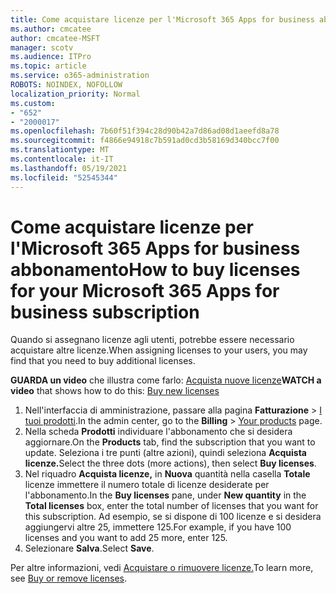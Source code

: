 ```yaml
---
title: Come acquistare licenze per l'Microsoft 365 Apps for business abbonamento
ms.author: cmcatee
author: cmcatee-MSFT
manager: scotv
ms.audience: ITPro
ms.topic: article
ms.service: o365-administration
ROBOTS: NOINDEX, NOFOLLOW
localization_priority: Normal
ms.custom:
- "652"
- "2000017"
ms.openlocfilehash: 7b60f51f394c28d90b42a7d86ad08d1aeefd8a78
ms.sourcegitcommit: f4866e94918c7b591ad0cd3b58169d340bcc7f00
ms.translationtype: MT
ms.contentlocale: it-IT
ms.lasthandoff: 05/19/2021
ms.locfileid: "52545344"
---
```

# <a name="how-to-buy-licenses-for-your-microsoft-365-apps-for-business-subscription"></a><span data-ttu-id="1eed4-102">Come acquistare licenze per l'Microsoft 365 Apps for business abbonamento</span><span class="sxs-lookup"><span data-stu-id="1eed4-102">How to buy licenses for your Microsoft 365 Apps for business subscription</span></span>

<span data-ttu-id="1eed4-103">Quando si assegnano licenze agli utenti, potrebbe essere necessario acquistare altre licenze.</span><span class="sxs-lookup"><span data-stu-id="1eed4-103">When assigning licenses to your users, you may find that you need to buy additional licenses.</span></span>

<span data-ttu-id="1eed4-104">**GUARDA un video** che illustra come farlo: [Acquista nuove licenze](https://go.microsoft.com/fwlink/p/?linkid=2154857)</span><span class="sxs-lookup"><span data-stu-id="1eed4-104">**WATCH a video** that shows how to do this: [Buy new licenses](https://go.microsoft.com/fwlink/p/?linkid=2154857)</span></span>
  
1. <span data-ttu-id="1eed4-105">Nell'interfaccia di amministrazione, passare alla pagina **Fatturazione** > [I tuoi prodotti](https://go.microsoft.com/fwlink/p/?linkid=842054).</span><span class="sxs-lookup"><span data-stu-id="1eed4-105">In the admin center, go to the **Billing** > [Your products](https://go.microsoft.com/fwlink/p/?linkid=842054) page.</span></span>
2. <span data-ttu-id="1eed4-106">Nella scheda **Prodotti** individuare l'abbonamento che si desidera aggiornare.</span><span class="sxs-lookup"><span data-stu-id="1eed4-106">On the **Products** tab, find the subscription that you want to update.</span></span> <span data-ttu-id="1eed4-107">Seleziona i tre punti (altre azioni), quindi seleziona **Acquista licenze.**</span><span class="sxs-lookup"><span data-stu-id="1eed4-107">Select the three dots (more actions), then select **Buy licenses**.</span></span>
3. <span data-ttu-id="1eed4-108">Nel riquadro **Acquista licenze,** in **Nuova** quantità nella casella **Totale** licenze immettere il numero totale di licenze desiderate per l'abbonamento.</span><span class="sxs-lookup"><span data-stu-id="1eed4-108">In the **Buy licenses** pane, under **New quantity** in the **Total licenses** box, enter the total number of licenses that you want for this subscription.</span></span> <span data-ttu-id="1eed4-109">Ad esempio, se si dispone di 100 licenze e si desidera aggiungervi altre 25, immettere 125.</span><span class="sxs-lookup"><span data-stu-id="1eed4-109">For example, if you have 100 licenses and you want to add 25 more, enter 125.</span></span>
4. <span data-ttu-id="1eed4-110">Selezionare **Salva**.</span><span class="sxs-lookup"><span data-stu-id="1eed4-110">Select **Save**.</span></span>

<span data-ttu-id="1eed4-111">Per altre informazioni, vedi [Acquistare o rimuovere licenze.](/microsoft-365/commerce/licenses/buy-licenses)</span><span class="sxs-lookup"><span data-stu-id="1eed4-111">To learn more, see [Buy or remove licenses](/microsoft-365/commerce/licenses/buy-licenses).</span></span>